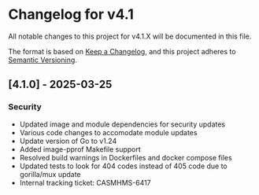 # Changelog for v4.1

All notable changes to this project for v4.1.X will be documented in this file.

The format is based on [Keep a Changelog](https://keepachangelog.com/en/1.0.0/),
and this project adheres to [Semantic Versioning](https://semver.org/spec/v2.0.0.html).

## [4.1.0] - 2025-03-25

### Security

- Updated image and module dependencies for security updates
- Various code changes to accomodate module updates
- Update version of Go to v1.24
- Added image-pprof Makefile support
- Resolved build warnings in Dockerfiles and docker compose files
- Updated tests to look for 404 codes instead of 405 code due to gorilla/mux update
- Internal tracking ticket: CASMHMS-6417
